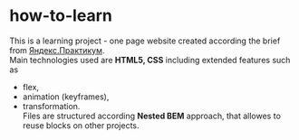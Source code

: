 # how-to-learn
This is a learning project  - one page website created according the brief from [Яндекс.Практикум](https://www.practicum.yandex.ru).  
Main technologies used are **HTML5, CSS** including extended features such as 
* flex, 
* animation (keyframes), 
* transformation.  
Files are structured according **Nested BEM** approach, that allowes to reuse blocks on other projects.